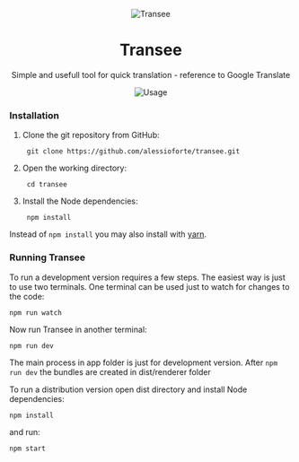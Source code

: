 <div align="center">

![Transee](https://alessioforte.github.io/transee/static/icon_128x128.png)

# Transee
Simple and usefull tool for quick translation - reference to Google Translate

![Usage](https://alessioforte.github.io/transee/static/rainbow500.gif)

</div>


### Installation

1. Clone the git repository from GitHub:

        git clone https://github.com/alessioforte/transee.git

2. Open the working directory:

        cd transee

3. Install the Node dependencies:

        npm install

Instead of `npm install` you may also install with [yarn](https://github.com/yarnpkg/yarn).


### Running Transee

To run a development version requires a few steps. The easiest way is just to use two
terminals. One terminal can be used just to watch for changes to the code:

    npm run watch

Now run Transee in another terminal:

    npm run dev

The main process in app folder is just for development version. After `npm run dev` the bundles are created in dist/renderer folder

To run a distribution version open dist directory and install Node dependencies:

    npm install

and run:

    npm start
